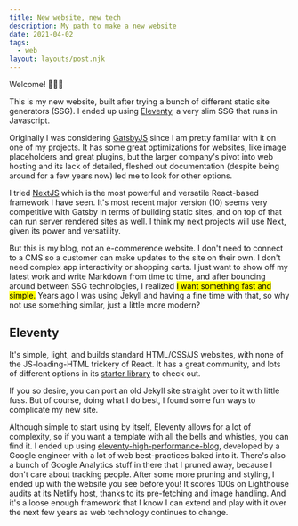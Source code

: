 ```yaml
---
title: New website, new tech
description: My path to make a new website
date: 2021-04-02
tags:
  - web
layout: layouts/post.njk
---
```


Welcome! 👋👋👋

This is my new website, built after trying a bunch of different static site generators (SSG). I ended up using [Eleventy](https://www.11ty.dev/), a very slim SSG that runs in Javascript.

Originally I was considering [GatsbyJS](https://www.gatsbyjs.com/) since I am pretty familiar with it on one of my projects. It has some great optimizations for websites, like image placeholders and great plugins, but the larger company's pivot into web hosting and its lack of detailed, fleshed out documentation (despite being around for a few years now) led me to look for other options.

I tried [NextJS](https://nextjs.org/) which is the most powerful and versatile React-based framework I have seen. It's most recent major version (10) seems very competitive with Gatsby in terms of building static sites, and on top of that can run server rendered sites as well. I think my next projects will use Next, given its power and versatility.

But this is my blog, not an e-commerence website. I don't need to connect to a CMS so a customer can make updates to the site on their own. I don't need complex app interactivity or shopping carts. I just want to show off my latest work and write Markdown from time to time, and after bouncing around between SSG technologies, I realized <mark>I want something fast and simple.</mark> Years ago I was using Jekyll and having a fine time with that, so why not use something similar, just a little more modern?

## Eleventy

It's simple, light, and builds standard HTML/CSS/JS websites, with none of the JS-loading-HTML trickery of React. It has a great community, and lots of different options in its [starter library](https://www.11ty.dev/docs/starter/) to check out.

If you so desire, you can port an old Jekyll site straight over to it with little fuss. But of course, doing what I do best, I found some fun ways to complicate my new site.

Although simple to start using by itself, Eleventy allows for a lot of complexity, so if you want a template with all the bells and whistles, you can find it. I ended up using [eleventy-high-performance-blog](https://github.com/google/eleventy-high-performance-blog), developed by a Google engineer with a lot of web best-practices baked into it. There's also a bunch of Google Analytics stuff in there that I pruned away, because I don't care about tracking people. After some more pruning and styling, I ended up with the website you see before you! It scores 100s on Lighthouse audits at its Netlify host, thanks to its pre-fetching and image handling. And it's a loose enough framework that I know I can extend and play with it over the next few years as web technology continues to change.

